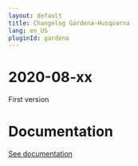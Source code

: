 ```yaml
---
layout: default
title: Changelog Gardena-Husqvarna
lang: en_US
pluginId: gardena
---
```


# 2020-08-xx

First version

# Documentation

[See documentation]({{site.baseurl}}/{{page.pluginId}}/{{page.lang}})
